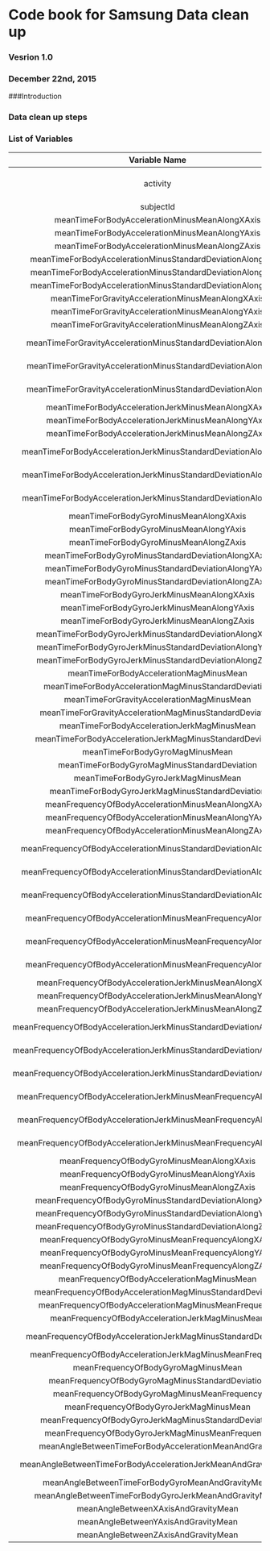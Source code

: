 # Code book for Samsung Data clean up
### Vesrion 1.0
### December 22nd, 2015

###Introduction

### Data clean up steps


### List of Variables
|Variable Name|Variable Description|Minimum Value|Maximum Value|Unit|
|:----------:|:----------:|:----------:|:----------:|:----------:|
|activity|Activity type|NA - Categorical Data|NA - Categorical Data|NA - Categorical Data|
|subjectId|Subject Id|1|30|NA|
|meanTimeForBodyAccelerationMinusMeanAlongXAxis|Mean of timeForBodyAccelerationMinusMeanAlongXAxis|0.22159824394|0.3014610196|Seconds|
|meanTimeForBodyAccelerationMinusMeanAlongYAxis|Mean of timeForBodyAccelerationMinusMeanAlongYAxis|-0.0405139534294|-0.00130828765170213|Seconds|
|meanTimeForBodyAccelerationMinusMeanAlongZAxis|Mean of timeForBodyAccelerationMinusMeanAlongZAxis|-0.152513899520833|-0.07537846886|Seconds|
|meanTimeForBodyAccelerationMinusStandardDeviationAlongXAxis|Mean of timeForBodyAccelerationMinusStandardDeviationAlongXAxis|-0.996068635384615|0.626917070512821|Seconds|
|meanTimeForBodyAccelerationMinusStandardDeviationAlongYAxis|Mean of timeForBodyAccelerationMinusStandardDeviationAlongYAxis|-0.990240946666667|0.616937015333333|Seconds|
|meanTimeForBodyAccelerationMinusStandardDeviationAlongZAxis|Mean of timeForBodyAccelerationMinusStandardDeviationAlongZAxis|-0.987658662307692|0.609017879074074|Seconds|
|meanTimeForGravityAccelerationMinusMeanAlongXAxis|Mean of timeForGravityAccelerationMinusMeanAlongXAxis|-0.680043155060241|0.974508732|Seconds|
|meanTimeForGravityAccelerationMinusMeanAlongYAxis|Mean of timeForGravityAccelerationMinusMeanAlongYAxis|-0.479894842941176|0.956593814210526|Seconds|
|meanTimeForGravityAccelerationMinusMeanAlongZAxis|Mean of timeForGravityAccelerationMinusMeanAlongZAxis|-0.49508872037037|0.9578730416|Seconds|
|meanTimeForGravityAccelerationMinusStandardDeviationAlongXAxis|Mean of timeForGravityAccelerationMinusStandardDeviationAlongXAxis|-0.996764227384615|-0.829554947808219|Seconds|
|meanTimeForGravityAccelerationMinusStandardDeviationAlongYAxis|Mean of timeForGravityAccelerationMinusStandardDeviationAlongYAxis|-0.99424764884058|-0.643578361424658|Seconds|
|meanTimeForGravityAccelerationMinusStandardDeviationAlongZAxis|Mean of timeForGravityAccelerationMinusStandardDeviationAlongZAxis|-0.990957249538462|-0.610161166287671|Seconds|
|meanTimeForBodyAccelerationJerkMinusMeanAlongXAxis|Mean of timeForBodyAccelerationJerkMinusMeanAlongXAxis|0.0426880986186441|0.130193043809524|Seconds|
|meanTimeForBodyAccelerationJerkMinusMeanAlongYAxis|Mean of timeForBodyAccelerationJerkMinusMeanAlongYAxis|-0.0386872111282051|0.056818586275|Seconds|
|meanTimeForBodyAccelerationJerkMinusMeanAlongZAxis|Mean of timeForBodyAccelerationJerkMinusMeanAlongZAxis|-0.0674583919268293|0.0380533591627451|Seconds|
|meanTimeForBodyAccelerationJerkMinusStandardDeviationAlongXAxis|Mean of timeForBodyAccelerationJerkMinusStandardDeviationAlongXAxis|-0.994604542264151|0.544273037307692|Seconds|
|meanTimeForBodyAccelerationJerkMinusStandardDeviationAlongYAxis|Mean of timeForBodyAccelerationJerkMinusStandardDeviationAlongYAxis|-0.989513565652174|0.355306716915385|Seconds|
|meanTimeForBodyAccelerationJerkMinusStandardDeviationAlongZAxis|Mean of timeForBodyAccelerationJerkMinusStandardDeviationAlongZAxis|-0.993288313333333|0.0310157077775926|Seconds|
|meanTimeForBodyGyroMinusMeanAlongXAxis|Mean of timeForBodyGyroMinusMeanAlongXAxis|-0.205775427307692|0.19270447595122|Seconds|
|meanTimeForBodyGyroMinusMeanAlongYAxis|Mean of timeForBodyGyroMinusMeanAlongYAxis|-0.204205356087805|0.0274707556666667|Seconds|
|meanTimeForBodyGyroMinusMeanAlongZAxis|Mean of timeForBodyGyroMinusMeanAlongZAxis|-0.0724546025804878|0.179102058245614|Seconds|
|meanTimeForBodyGyroMinusStandardDeviationAlongXAxis|Mean of timeForBodyGyroMinusStandardDeviationAlongXAxis|-0.994276591304348|0.267657219333333|Seconds|
|meanTimeForBodyGyroMinusStandardDeviationAlongYAxis|Mean of timeForBodyGyroMinusStandardDeviationAlongYAxis|-0.994210471914894|0.476518714444444|Seconds|
|meanTimeForBodyGyroMinusStandardDeviationAlongZAxis|Mean of timeForBodyGyroMinusStandardDeviationAlongZAxis|-0.985538363333333|0.564875818162963|Seconds|
|meanTimeForBodyGyroJerkMinusMeanAlongXAxis|Mean of timeForBodyGyroJerkMinusMeanAlongXAxis|-0.157212539189362|-0.0220916265065217|Seconds|
|meanTimeForBodyGyroJerkMinusMeanAlongYAxis|Mean of timeForBodyGyroJerkMinusMeanAlongYAxis|-0.0768089915604167|-0.0132022768074468|Seconds|
|meanTimeForBodyGyroJerkMinusMeanAlongZAxis|Mean of timeForBodyGyroJerkMinusMeanAlongZAxis|-0.0924998531372549|-0.00694066389361702|Seconds|
|meanTimeForBodyGyroJerkMinusStandardDeviationAlongXAxis|Mean of timeForBodyGyroJerkMinusStandardDeviationAlongXAxis|-0.99654254057971|0.179148649684615|Seconds|
|meanTimeForBodyGyroJerkMinusStandardDeviationAlongYAxis|Mean of timeForBodyGyroJerkMinusStandardDeviationAlongYAxis|-0.997081575652174|0.295945926186441|Seconds|
|meanTimeForBodyGyroJerkMinusStandardDeviationAlongZAxis|Mean of timeForBodyGyroJerkMinusStandardDeviationAlongZAxis|-0.995380794637681|0.193206498960417|Seconds|
|meanTimeForBodyAccelerationMagMinusMean|Mean of timeForBodyAccelerationMagMinusMean|-0.986493196666667|0.644604325128205|Seconds|
|meanTimeForBodyAccelerationMagMinusStandardDeviation|Mean of timeForBodyAccelerationMagMinusStandardDeviation|-0.986464542615385|0.428405922622222|Seconds|
|meanTimeForGravityAccelerationMagMinusMean|Mean of timeForGravityAccelerationMagMinusMean|-0.986493196666667|0.644604325128205|Seconds|
|meanTimeForGravityAccelerationMagMinusStandardDeviation|Mean of timeForGravityAccelerationMagMinusStandardDeviation|-0.986464542615385|0.428405922622222|Seconds|
|meanTimeForBodyAccelerationJerkMagMinusMean|Mean of timeForBodyAccelerationJerkMagMinusMean|-0.99281471515625|0.434490400974359|Seconds|
|meanTimeForBodyAccelerationJerkMagMinusStandardDeviation|Mean of timeForBodyAccelerationJerkMagMinusStandardDeviation|-0.994646916811594|0.450612065720513|Seconds|
|meanTimeForBodyGyroMagMinusMean|Mean of timeForBodyGyroMagMinusMean|-0.980740846769231|0.418004608615385|Seconds|
|meanTimeForBodyGyroMagMinusStandardDeviation|Mean of timeForBodyGyroMagMinusStandardDeviation|-0.981372675614035|0.299975979851852|Seconds|
|meanTimeForBodyGyroJerkMagMinusMean|Mean of timeForBodyGyroJerkMagMinusMean|-0.997322526811594|0.0875816618205128|Seconds|
|meanTimeForBodyGyroJerkMagMinusStandardDeviation|Mean of timeForBodyGyroJerkMagMinusStandardDeviation|-0.997666071594203|0.250173204117966|Seconds|
|meanFrequencyOfBodyAccelerationMinusMeanAlongXAxis|Mean of frequencyOfBodyAccelerationMinusMeanAlongXAxis|-0.995249932641509|0.537012022051282|Seconds|
|meanFrequencyOfBodyAccelerationMinusMeanAlongYAxis|Mean of frequencyOfBodyAccelerationMinusMeanAlongYAxis|-0.989034304057971|0.524187686888889|Seconds|
|meanFrequencyOfBodyAccelerationMinusMeanAlongZAxis|Mean of frequencyOfBodyAccelerationMinusMeanAlongZAxis|-0.989473926666667|0.280735952206667|Seconds|
|meanFrequencyOfBodyAccelerationMinusStandardDeviationAlongXAxis|Mean of frequencyOfBodyAccelerationMinusStandardDeviationAlongXAxis|-0.996604570307692|0.658506543333333|Seconds|
|meanFrequencyOfBodyAccelerationMinusStandardDeviationAlongYAxis|Mean of frequencyOfBodyAccelerationMinusStandardDeviationAlongYAxis|-0.990680395362319|0.560191344|Seconds|
|meanFrequencyOfBodyAccelerationMinusStandardDeviationAlongZAxis|Mean of frequencyOfBodyAccelerationMinusStandardDeviationAlongZAxis|-0.987224804307692|0.687124163703704|Seconds|
|meanFrequencyOfBodyAccelerationMinusMeanFrequencyAlongXAxis|Mean of frequencyOfBodyAccelerationMinusMeanFrequencyAlongXAxis|-0.635913046346154|0.159123629063636|Seconds|
|meanFrequencyOfBodyAccelerationMinusMeanFrequencyAlongYAxis|Mean of frequencyOfBodyAccelerationMinusMeanFrequencyAlongYAxis|-0.379518455061538|0.466528231788462|Seconds|
|meanFrequencyOfBodyAccelerationMinusMeanFrequencyAlongZAxis|Mean of frequencyOfBodyAccelerationMinusMeanFrequencyAlongZAxis|-0.520114793584906|0.402532553395833|Seconds|
|meanFrequencyOfBodyAccelerationJerkMinusMeanAlongXAxis|Mean of frequencyOfBodyAccelerationJerkMinusMeanAlongXAxis|-0.994630797358491|0.474317256051282|Seconds|
|meanFrequencyOfBodyAccelerationJerkMinusMeanAlongYAxis|Mean of frequencyOfBodyAccelerationJerkMinusMeanAlongYAxis|-0.989398823913043|0.276716853307692|Seconds|
|meanFrequencyOfBodyAccelerationJerkMinusMeanAlongZAxis|Mean of frequencyOfBodyAccelerationJerkMinusMeanAlongZAxis|-0.992018447826087|0.157775692377778|Seconds|
|meanFrequencyOfBodyAccelerationJerkMinusStandardDeviationAlongXAxis|Mean of frequencyOfBodyAccelerationJerkMinusStandardDeviationAlongXAxis|-0.995073759245283|0.476803887476923|Seconds|
|meanFrequencyOfBodyAccelerationJerkMinusStandardDeviationAlongYAxis|Mean of frequencyOfBodyAccelerationJerkMinusStandardDeviationAlongYAxis|-0.990468082753623|0.349771285415897|Seconds|
|meanFrequencyOfBodyAccelerationJerkMinusStandardDeviationAlongZAxis|Mean of frequencyOfBodyAccelerationJerkMinusStandardDeviationAlongZAxis|-0.993107759855072|-0.00623647528983051|Seconds|
|meanFrequencyOfBodyAccelerationJerkMinusMeanFrequencyAlongXAxis|Mean of frequencyOfBodyAccelerationJerkMinusMeanFrequencyAlongXAxis|-0.576044001875|0.331449281481482|Seconds|
|meanFrequencyOfBodyAccelerationJerkMinusMeanFrequencyAlongYAxis|Mean of frequencyOfBodyAccelerationJerkMinusMeanFrequencyAlongYAxis|-0.601971415384615|0.195677336307692|Seconds|
|meanFrequencyOfBodyAccelerationJerkMinusMeanFrequencyAlongZAxis|Mean of frequencyOfBodyAccelerationJerkMinusMeanFrequencyAlongZAxis|-0.62755547372549|0.230107945944444|Seconds|
|meanFrequencyOfBodyGyroMinusMeanAlongXAxis|Mean of frequencyOfBodyGyroMinusMeanAlongXAxis|-0.99312260884058|0.474962448333333|Seconds|
|meanFrequencyOfBodyGyroMinusMeanAlongYAxis|Mean of frequencyOfBodyGyroMinusMeanAlongYAxis|-0.994025488297872|0.328817010088889|Seconds|
|meanFrequencyOfBodyGyroMinusMeanAlongZAxis|Mean of frequencyOfBodyGyroMinusMeanAlongZAxis|-0.985957788|0.492414379822222|Seconds|
|meanFrequencyOfBodyGyroMinusStandardDeviationAlongXAxis|Mean of frequencyOfBodyGyroMinusStandardDeviationAlongXAxis|-0.994652185217391|0.196613286661538|Seconds|
|meanFrequencyOfBodyGyroMinusStandardDeviationAlongYAxis|Mean of frequencyOfBodyGyroMinusStandardDeviationAlongYAxis|-0.994353086595745|0.646233637037037|Seconds|
|meanFrequencyOfBodyGyroMinusStandardDeviationAlongZAxis|Mean of frequencyOfBodyGyroMinusStandardDeviationAlongZAxis|-0.986725274871795|0.522454216314815|Seconds|
|meanFrequencyOfBodyGyroMinusMeanFrequencyAlongXAxis|Mean of frequencyOfBodyGyroMinusMeanFrequencyAlongXAxis|-0.395770150677419|0.249209411510602|Seconds|
|meanFrequencyOfBodyGyroMinusMeanFrequencyAlongYAxis|Mean of frequencyOfBodyGyroMinusMeanFrequencyAlongYAxis|-0.666814815306122|0.273141323315789|Seconds|
|meanFrequencyOfBodyGyroMinusMeanFrequencyAlongZAxis|Mean of frequencyOfBodyGyroMinusMeanFrequencyAlongZAxis|-0.507490866734694|0.3770740968|Seconds|
|meanFrequencyOfBodyAccelerationMagMinusMean|Mean of frequencyOfBodyAccelerationMagMinusMean|-0.986800645362319|0.586637550769231|Seconds|
|meanFrequencyOfBodyAccelerationMagMinusStandardDeviation|Mean of frequencyOfBodyAccelerationMagMinusStandardDeviation|-0.987648484461539|0.178684580868889|Seconds|
|meanFrequencyOfBodyAccelerationMagMinusMeanFrequency|Mean of frequencyOfBodyAccelerationMagMinusMeanFrequency|-0.312338030213846|0.435846931652174|Seconds|
|meanFrequencyOfBodyAccelerationJerkMagMinusMean|Mean of frequencyOfBodyAccelerationJerkMagMinusMean|-0.993998275797101|0.538404846128205|Seconds|
|meanFrequencyOfBodyAccelerationJerkMagMinusStandardDeviation|Mean of frequencyOfBodyAccelerationJerkMagMinusStandardDeviation|-0.994366667681159|0.316346415348718|Seconds|
|meanFrequencyOfBodyAccelerationJerkMagMinusMeanFrequency|Mean of frequencyOfBodyAccelerationJerkMagMinusMeanFrequency|-0.125210388757581|0.488088499666667|Seconds|
|meanFrequencyOfBodyGyroMagMinusMean|Mean of frequencyOfBodyGyroMagMinusMean|-0.986535242105263|0.203979764835897|Seconds|
|meanFrequencyOfBodyGyroMagMinusStandardDeviation|Mean of frequencyOfBodyGyroMagMinusStandardDeviation|-0.981468841692308|0.236659662496296|Seconds|
|meanFrequencyOfBodyGyroMagMinusMeanFrequency|Mean of frequencyOfBodyGyroMagMinusMeanFrequency|-0.456638670923077|0.409521611525424|Seconds|
|meanFrequencyOfBodyGyroJerkMagMinusMean|Mean of frequencyOfBodyGyroJerkMagMinusMean|-0.997617389275362|0.146618569064407|Seconds|
|meanFrequencyOfBodyGyroJerkMagMinusStandardDeviation|Mean of frequencyOfBodyGyroJerkMagMinusStandardDeviation|-0.99758523057971|0.287834616098305|Seconds|
|meanFrequencyOfBodyGyroJerkMagMinusMeanFrequency|Mean of frequencyOfBodyGyroJerkMagMinusMeanFrequency|-0.182923596577778|0.426301679855072|Seconds|
|meanAngleBetweenTimeForBodyAccelerationMeanAndGravity|Mean of angleBetweenTimeForBodyAccelerationMeanAndGravity|-0.163042575021277|0.129153963587755|Seconds|
|meanAngleBetweenTimeForBodyAccelerationJerkMeanAndGravityMean|Mean of angleBetweenTimeForBodyAccelerationJerkMeanAndGravityMean|-0.120553975717391|0.203259965863014|Seconds|
|meanAngleBetweenTimeForBodyGyroMeanAndGravityMean|Mean of angleBetweenTimeForBodyGyroMeanAndGravityMean|-0.389305120341463|0.444101172307692|Seconds|
|meanAngleBetweenTimeForBodyGyroJerkMeanAndGravityMean|Mean of angleBetweenTimeForBodyGyroJerkMeanAndGravityMean|-0.223672056052174|0.182384802705085|Seconds|
|meanAngleBetweenXAxisAndGravityMean|Mean of angleBetweenXAxisAndGravityMean|-0.947116527659574|0.737784354819277|Seconds|
|meanAngleBetweenYAxisAndGravityMean|Mean of angleBetweenYAxisAndGravityMean|-0.874567701929825|0.42476122745098|Seconds|
|meanAngleBetweenZAxisAndGravityMean|Mean of angleBetweenZAxisAndGravityMean|-0.873649367|0.390444368518519|Seconds|
